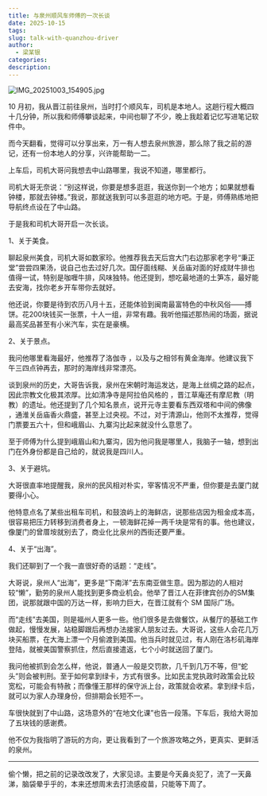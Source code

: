 ```yaml
---
title: 与泉州顺风车师傅的一次长谈
date: 2025-10-15
tags:
slug: talk-with-quanzhou-driver
author:
  - 梁某银
categories:
description:
---
```

![IMG_20251003_154905.jpg](https://img.liangmouyin.com/2025/10/1d19d1394c49319e30aa1750f59c7c3e.jpg)

10 月初，我从晋江前往泉州，当时打个顺风车，司机是本地人。这趟行程大概四十几分钟，所以我和师傅攀谈起来，中间也聊了不少，晚上我趁着记忆写进笔记软件中。

而今天翻看，觉得可以分享出来，万一有人想去泉州旅游，那么除了我之前的游记，还有一份本地人的分享，兴许能帮助一二。

上车后，司机大哥问我想去中山路哪里，我说不知道，哪里都行。

司机大哥无奈说：“别这样说，你要是想多逛逛，我送你到一个地方；如果就想看钟楼，那就去钟楼。”我说，那就送我到可以多逛逛的地方吧。于是，师傅熟练地把导航终点设在了中山路。

于是我和司机大哥开启一次长谈。

1、关于美食。

聊起泉州美食，司机大哥如数家珍。他推荐我去天后宫大门右边那家老字号“秉正堂”尝尝四果汤，说自己也去过好几次。国仔面线糊、关岳庙对面的好成财牛排也值得一试，特别是咖喱牛排，风味独特。他还提到，想吃最地道的土笋冻，最好能去安海，找你老乡开车带你去就好。

他还说，你要是待到农历八月十五，还能体验到闽南最富特色的中秋风俗——搏饼。花200块钱买一张票，十人一组，非常有趣。我听他描述那热闹的场面，据说最高奖品甚至有小米汽车，实在是豪横。

2、关于景点。

我问他哪里看海最好，他推荐了洛伽寺 ，以及与之相邻有黄金海岸。他建议我下午三四点钟再去，那时的海岸线非常漂亮。

谈到泉州的历史，大哥告诉我，泉州在宋朝时海运发达，是海上丝绸之路的起点，因此宗教文化极其浓厚。比如清净寺是阿拉伯风格的 ，晋江草庵还有摩尼教（明教）的遗址。他还提到了几个知名景点，说开元寺主要看东西双塔和中间的佛像 ，通淮关岳庙香火鼎盛，甚至上过央视。不过，对于清源山，他则不太推荐，觉得门票要五六十，但和峨眉山、九寨沟比起来就没什么意思了。

至于师傅为什么提到峨眉山和九寨沟，因为他问我是哪里人，我脑子一轴，想到出门在外身份都是自己给的，就说我是四川人。

3、关于避坑。

大哥很直率地提醒我，泉州的民风相对朴实，宰客情况不严重，但你要是去厦门就要得小心。

他特意点名了某些出租车司机，和鼓浪屿上的海鲜店，说那些店因为租金成本高，很容易把压力转移到消费者身上，一顿海鲜花掉一两千块是常有的事。他也建议，像厦门的曾厝垵就别去了，商业化比泉州的西街还要严重。

4、关于“出海”。

我们还聊到了一个我一直很好奇的话题：“走线”。

大哥说，泉州人“出海”，更多是“下南洋”去东南亚做生意。因为那边的人相对较“懒”，勤劳的泉州人能找到更多商业机会。他举了晋江人在菲律宾创办的SM集团，说那就跟中国的万达一样，影响力巨大，在晋江就有个 SM 国际广场。

而“走线”去美国，则是福州人更多一些。他们很多是去做餐饮，从餐厅的基础工作做起，慢慢发展，站稳脚跟后再想办法接家人朋友过去。大哥说，这些人会花几万块买船票，在大海上漂一个月偷渡到美国。他当兵时就见过，有人刚在洛杉矶海岸登陆，就被美国警察抓住，然后直接遣返，七个小时就送回了厦门。

我问他被抓到会怎么样，他说，普通人一般是交罚款，几千到几万不等，但“蛇头”则会被判刑。至于如何拿到绿卡，方式有很多。比如民主党执政时政策会比较宽松，可能会有特赦；而像懂王那样的保守派上台，政策就会收紧。拿到绿卡后，就可以为家人办理身份，但排期会长短不一。

车很快就到了中山路，这场意外的“在地文化课”也告一段落。下车后，我给大哥加了五块钱的感谢费。

他不仅为我指明了游玩的方向，更让我看到了一个旅游攻略之外，更真实、更鲜活的泉州。

---

偷个懒，把之前的记录改改发了，大家见谅。主要是今天鼻炎犯了，流了一天鼻涕，脑袋晕乎乎的，本来还想周末去打流感疫苗，只能等下周了。